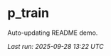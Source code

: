 # p_train

Auto-updating README demo.

<!--START_SECTION:status-->
_Last run: 2025-09-28 13:22 UTC_
<!--END_SECTION:status-->




























































































































































































































































































































































































































































































































































































































































































































































































































































































































